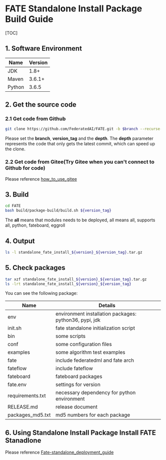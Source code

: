 
# FATE Standalone Install Package Build Guide

[TOC]

## 1. Software Environment

| Name   | Version |
| ------ | ------- |
| JDK    | 1.8+    |
| Maven  | 3.6.1+  |
| Python | 3.6.5   |

## 2. Get the source code

### 2.1 Get code from Github

```bash
git clone https://github.com/FederatedAI/FATE.git -b $branch --recurse-submodules --depth=1
```

Please set the **branch**, **version_tag** and the **depth**.
The **depth** parameter represents the code that only gets the latest commit, which can speed up the clone.

### 2.2 Get code from Gitee(Try Gitee when you can't connect to Github for code)

Please reference [how_to_use_gitee](../common/how_to_use_gitee.md)

## 3. Build

```bash
cd FATE
bash build/package-build/build.sh ${version_tag}
```

The **all** means that modules needs to be deployed, all means all, supports all, python, fateboard, eggroll

## 4. Output

```bash
ls -l standalone_fate_install_${version}_${version_tag}.tar.gz
```

## 5. Check packages

```bash
tar xzf standalone_fate_install_${version}_${version_tag}.tar.gz
ls -lrt standalone_fate_install_${version}_${version_tag}
```

You can see the following package:

| Name             | Details                                                |
| ---------------- | ------------------------------------------------------ |
| env              | environment installation packages: python36, pypi, jdk |
| init.sh          | fate standalone initialization script                  |
| bin              | some scripts                                           |
| conf             | some configuration files                               |
| examples         | some algorithm test examples                           |
| fate             | include federatedml and fate arch                      |
| fateflow         | include fateflow                                       |
| fateboard        | fateboard packages                                     |
| fate.env         | settings for version                                   |
| requirements.txt | necessary dependency for python environment            |
| RELEASE.md       | release document                                       |
| packages_md5.txt | md5 numbers for each package                           |

## 6. Using Standalone Install Package Install FATE Stanadlone

Please reference [Fate-standalone_deployment_guide](../deploy/../../deploy/standalone-deploy/doc/Fate-standalone_deployment_guide.md)